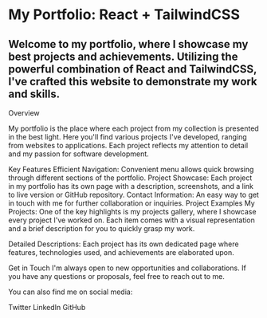 # My Portfolio: React + TailwindCSS
## Welcome to my portfolio, where I showcase my best projects and achievements. Utilizing the powerful combination of React and TailwindCSS, I've crafted this website to demonstrate my work and skills.

Overview

My portfolio is the place where each project from my collection is presented in the best light. Here you'll find various projects I've developed, ranging from websites to applications. Each project reflects my attention to detail and my passion for software development.

Key Features
Efficient Navigation: Convenient menu allows quick browsing through different sections of the portfolio.
Project Showcase: Each project in my portfolio has its own page with a description, screenshots, and a link to live version or GitHub repository.
Contact Information: An easy way to get in touch with me for further collaboration or inquiries.
Project Examples
My Projects: One of the key highlights is my projects gallery, where I showcase every project I've worked on. Each item comes with a visual representation and a brief description for you to quickly grasp my work.

Detailed Descriptions: Each project has its own dedicated page where features, technologies used, and achievements are elaborated upon.

Get in Touch
I'm always open to new opportunities and collaborations. If you have any questions or proposals, feel free to reach out to me.

You can also find me on social media:

Twitter
LinkedIn
GitHub
